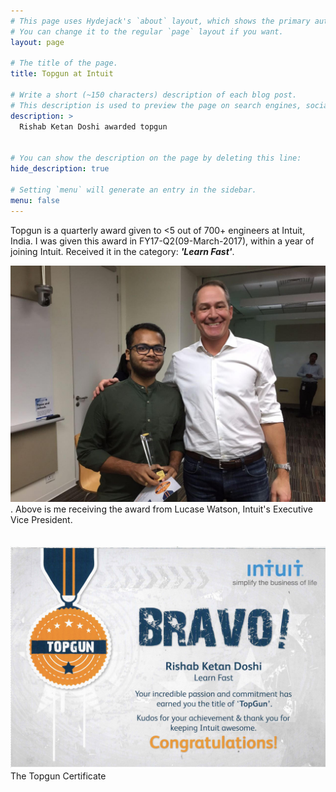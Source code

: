 ```yaml
---
# This page uses Hydejack's `about` layout, which shows the primary author's picture and about text at the top.
# You can change it to the regular `page` layout if you want.
layout: page

# The title of the page.
title: Topgun at Intuit

# Write a short (~150 characters) description of each blog post.
# This description is used to preview the page on search engines, social media, etc.
description: >
  Rishab Ketan Doshi awarded topgun


# You can show the description on the page by deleting this line:
hide_description: true

# Setting `menu` will generate an entry in the sidebar.
menu: false
---
```


Topgun is a quarterly award given to <5 out of 700+ engineers at Intuit, India. 
I was given this award in FY17-Q2(09-March-2017), within a year of joining Intuit. Received it in the category: <i><b>'Learn Fast'</b></i>.

![Rishab receiving the award from Lucase Watson, Intuit's Executive Vice President](/rishab-timeline/img/topgun.jpg).
Above is me receiving the award from Lucase Watson, Intuit's Executive Vice President.
<br><br><br>
![Rishab's topgun certificate](/assets/img/topgun_cert.png)
The Topgun Certificate
